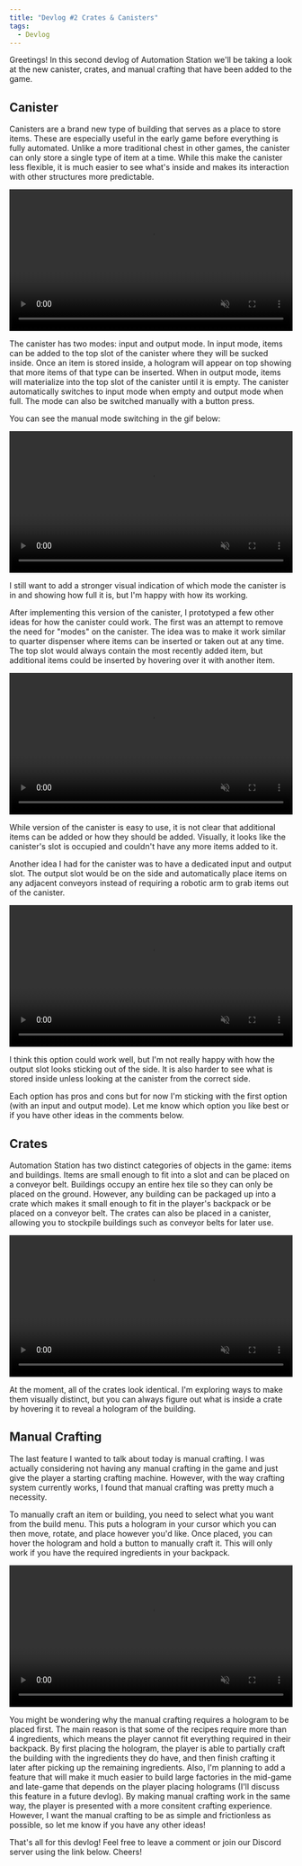 ```yaml
---
title: "Devlog #2 Crates & Canisters"
tags:
  - Devlog
---
```


Greetings! In this second devlog of Automation Station we'll be taking a look at the new canister, crates, and manual crafting that have been added to the game. 

## Canister

Canisters are a brand new type of building that serves as a place to store items. These are especially useful in the early game before everything is fully automated. Unlike a more traditional chest in other games, the canister can only store a single type of item at a time. While this make the canister less flexible, it is much easier to see what's inside and makes its interaction with other structures more predictable.

<video width="100%" autoplay="autoplay" loop="true" muted>
  <source src="https://i.imgur.com/tDLaw1d.mp4" type="video/mp4" />
</video>

The canister has two modes: input and output mode. In input mode, items can be added to the top slot of the canister where they will be sucked inside. Once an item is stored inside, a hologram will appear on top showing that more items of that type can be inserted. When in output mode, items will materialize into the top slot of the canister until it is empty. The canister automatically switches to input mode when empty and output mode when full. The mode can also be switched manually with a button press.

 You can see the manual mode switching in the gif below:

<video width="100%" autoplay="autoplay" loop="true" muted>
  <source src="https://i.imgur.com/BF7ZUFb.mp4" type="video/mp4" />
</video>

I still want to add a stronger visual indication of which mode the canister is in and showing how full it is, but I'm happy with how its working.

After implementing this version of the canister, I prototyped a few other ideas for how the canister could work. The first was an attempt to remove the need for "modes" on the canister. The idea was to make it work similar to quarter dispenser where items can be inserted or taken out at any time. The top slot would always contain the most recently added item, but additional items could be inserted by hovering over it with another item.

<video width="100%" autoplay="autoplay" loop="true" muted>
  <source src="https://i.imgur.com/GmiOTJq.mp4" type="video/mp4" />
</video>

While version of the canister is easy to use, it is not clear that additional items can be added or how they should be added. Visually, it looks like the canister's slot is occupied and couldn't have any more items added to it. 

Another idea I had for the canister was to have a dedicated input and output slot. The output slot would be on the side and automatically place items on any adjacent conveyors instead of requiring a robotic arm to grab items out of the canister. 

<video width="100%" autoplay="autoplay" loop="true" muted>
  <source src="https://i.imgur.com/lMlXU6k.mp4" type="video/mp4" />
</video>

I think this option could work well, but I'm not really happy with how the output slot looks sticking out of the side. It is also harder to see what is stored inside unless looking at the canister from the correct side.

Each option has pros and cons but for now I'm sticking with the first option (with an input and output mode). Let me know which option you like best or if you have other ideas in the comments below.

## Crates

Automation Station has two distinct categories of objects in the game: items and buildings. Items are small enough to fit into a slot and can be placed on a conveyor belt. Buildings occupy an entire hex tile so they can only be placed on the ground. However, any building can be packaged up into a crate which makes it small enough to fit in the player's backpack or be placed on a conveyor belt. The crates can also be placed in a canister, allowing you to stockpile buildings such as conveyor belts for later use.

<video width="100%" autoplay="autoplay" loop="true" muted>
  <source src="https://i.imgur.com/T2fpEBO.mp4" type="video/mp4" />
</video>

At the moment, all of the crates look identical. I'm exploring ways to make them visually distinct, but you can always figure out what is inside a crate by hovering it to reveal a hologram of the building.

## Manual Crafting

The last feature I wanted to talk about today is manual crafting. I was actually considering not having any manual crafting in the game and just give the player a starting crafting machine. However, with the way crafting system currently works, I found that manual crafting was pretty much a necessity. 

To manually craft an item or building, you need to select what you want from the build menu. This puts a hologram in your cursor which you can then move, rotate, and place however you'd like. Once placed, you can hover the hologram and hold a button to manually craft it. This will only work if you have the required ingredients in your backpack.

<video width="100%" autoplay="autoplay" loop="true" muted>
  <source src="https://i.imgur.com/eabqHIp.mp4" type="video/mp4" />
</video>

You might be wondering why the manual crafting requires a hologram to be placed first. The main reason is that some of the recipes require more than 4 ingredients, which means the player cannot fit everything required in their backpack. By first placing the hologram, the player is able to partially craft the building with the ingredients they do have, and then finish crafting it later after picking up the remaining ingredients. Also, I'm planning to add a feature that will make it much easier to build large factories in the mid-game and late-game that depends on the player placing holograms (I'll discuss this feature in a future devlog). By making manual crafting work in the same way, the player is presented with a more consitent crafting experience. However, I want the manual crafting to be as simple and frictionless as possible, so let me know if you have any other ideas!


That's all for this devlog! Feel free to leave a comment or join our Discord server using the link below. Cheers!